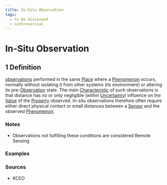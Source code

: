 ```yaml
---
title: In-Situ Observation
tags:
  - to be discussed
  - controversial
---
```


# In-Situ Observation

## 1 Definition 

[observations](../observation) performed in the same [Place](../place) where a [Phenomenon](../phenomenon) occurs, normally without isolating it from other systems (its environment) or altering its pre-[Observation](../observation) state. The main [Characteristic](../characteristic) of such observations is that distance has no or only negligible (within [Uncertainty](../uncertainty)) influence on the [Value](../value) of the [Property](../property) observed. In-situ observations therefore often require either direct physical contact or small distances between a [Sensor](../sensor) and the observed [Phenomenon](../phenomenon). 

### Notes 
- Observations not fulfilling these conditions are considered Remote Sensing

### Examples 

### Sources
- KCEO
